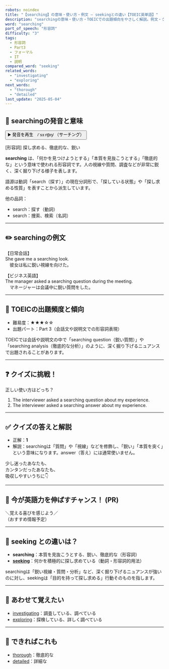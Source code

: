 ```yaml
---
robots: noindex
title: "【searching】の意味・使い方・例文 ― seekingとの違い【TOEIC英単語】"
description: "searchingの意味・使い方・TOEICでの出題傾向をやさしく解説。例文・クイズ付きでseekingとの違いもわかりやすく学べます。"
word: "searching"
part_of_speech: "形容詞"
difficulty: "3"
tags:
  - 形容詞
  - Part3
  - フォーマル
  - IT
  - 説明
compared_word: "seeking"
related_words:
  - "investigating"
  - "exploring"
next_words:
  - "thorough"
  - "detailed"
last_update: "2025-05-04"
---
```


## 🔰 searchingの発音と意味

<button class="play-audio" onclick="playTTS('searching')">
  <span class="play-audio-main">
    ▶️ 発音を再生　/ˈsɜːrtʃɪŋ/
  </span>
  <span class="play-audio-sub">
    （サーチング）
  </span>
</button>

[形容詞] 探し求める、徹底的な、鋭い

**searching** は、「何かを見つけようとする」「本質を見抜こうとする」「徹底的な」という意味で使われる形容詞です。人の視線や質問、調査などが非常に鋭く、深く掘り下げる様子を表します。

語源は動詞「search（探す）」の現在分詞形で、「探している状態」や「探し求める性質」を表すことから派生しています。

他の品詞：  
- search：探す（動詞）
- search：捜索、検索（名詞）

---

## ✏️ searchingの例文

【日常会話】  
She gave me a searching look.  
　彼女は私に鋭い視線を向けた。

【ビジネス英語】  
The manager asked a searching question during the meeting.  
　マネージャーは会議中に鋭い質問をした。

---

## 🎯 TOEICの出題頻度と傾向

- 難易度：★★★☆☆
- 出題パート：Part 3（会話文や説明文での形容詞表現）

TOEICでは会話や説明文の中で「searching question（鋭い質問）」や「searching analysis（徹底的な分析）」のように、深く掘り下げるニュアンスで出題されることがあります。

---

## ❓ クイズに挑戦！

正しい使い方はどっち？

1. The interviewer asked a searching question about my experience.  
2. The interviewer asked a searching answer about my experience.

---

## ✅ クイズの答えと解説

- 正解：**1**
- 解説：searchingは「質問」や「視線」などを修飾し、「鋭い」「本質を突く」という意味になります。answer（答え）には通常使いません。

少し迷ったあなたも、  
カンタンだったあなたも、  
吸収しやすいうちに👇️

---

## 🚀 今が英語力を伸ばすチャンス！ (PR)

<div class="info-center">
＼覚える喜びを感じよう／<br>  
（おすすめ情報予定）
</div>

---

## 🤔  seeking との違いは？

- **searching**：本質を見抜こうとする、鋭い、徹底的な（形容詞）
- **[seeking](/word/seeking)**：何かを積極的に探し求めている（動詞・形容詞的用法）

searchingは「鋭い視線・質問・分析」など、深く掘り下げるニュアンスが強いのに対し、seekingは「目的を持って探し求める」行動そのものを指します。

---

## 🧩 あわせて覚えたい

- [investigating](/word/investigating)：調査している、調べている
- [exploring](/word/exploring)：探検している、詳しく調べている

---

## 📖 できればこれも

- [thorough](/word/thorough)：徹底的な
- [detailed](/word/detailed)：詳細な

<!-- cvid: aid41_bid42 -->

